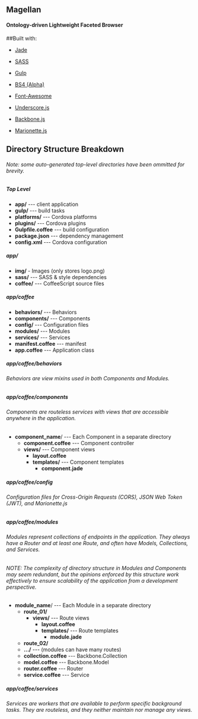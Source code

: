 ## Magellan
#### Ontology-driven Lightweight Faceted Browser

##Built with:

- [Jade](http://jade-lang.com/)

- [SASS](http://sass-lang.com/)

- [Gulp](http://gulpjs.com/)

- [BS4 (Alpha)](http://v4-alpha.getbootstrap.com/)

- [Font-Awesome](http://fortawesome.github.io/Font-Awesome/icons/)

- [Underscore.js](http://underscorejs.org/)

- [Backbone.js](http://backbonejs.org/)

- [Marionette.js](http://marionettejs.com/)

## Directory Structure Breakdown

###### Note: some auto-generated top-level directories have been ommitted for brevity.

##### Top Level
- **app/** --- client application
- **gulp/** --- build tasks
- **platforms/** --- Cordova platforms
- **plugins/** --- Cordova plugins
- **Gulpfile.coffee** --- build configuration
- **package.json** --- dependency management
- **config.xml** --- Cordova configuration

##### app/

- **img/** - Images (only stores logo.png)
- **sass/** --- SASS & style dependencies
- **coffee/** --- CoffeeScript source files

##### app/coffee
- **behaviors/** --- Behaviors
- **components/** --- Components
- **config/** --- Configuration files
- **modules/** --- Modules
- **services/** --- Services
- **manifest.coffee** --- manifest
- **app.coffee** --- Application class

##### app/coffee/behaviors
###### Behaviors are view mixins used in both Components and Modules.

##### app/coffee/components
###### Components are routeless services with views that are accessible anywhere in the application.

  - **component_name**/ --- Each Component in a separate directory
    - **component.coffee** --- Component controller
    - **views/** --- Component views
      - **layout.coffee**
      - **templates/** --- Component templates
        - **component.jade**

##### app/coffee/config
###### Configuration files for Cross-Origin Requests (CORS), JSON Web Token (JWT), and Marionette.js

##### app/coffee/modules
###### Modules represent collections of endpoints in the application. They always have a Router and at least one Route, and often have Models, Collections, and Services.

###### NOTE: The complexity of directory structure in Modules and Components may seem redundant, but the opinions enforced by this structure work effectively to ensure scalability of the application from a development perspective.

  - **module_name**/ --- Each Module in a separate directory
    - **route_01/**
      - **views/** --- Route views
        - **layout.coffee**
        - **templates/** --- Route templates
          - **module.jade**
    - **route_02/**
    - **.../** --- (modules can have many routes)
    - **collection.coffee** --- Backbone.Collection
    - **model.coffee** --- Backbone.Model
    - **router.coffee** --- Router
    - **service.coffee** --- Service

##### app/coffee/services
###### Services are workers that are available to perform specific background tasks. They are _routeless_, and they neither maintain nor manage any views.
